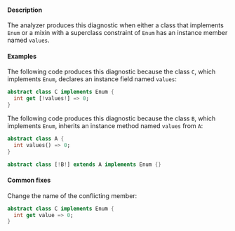 #### Description

The analyzer produces this diagnostic when either a class that implements
`Enum` or a mixin with a superclass constraint of `Enum` has an instance
member named `values`.

#### Examples

The following code produces this diagnostic because the class `C`, which
implements `Enum`, declares an instance field named `values`:

```dart
abstract class C implements Enum {
  int get [!values!] => 0;
}
```

The following code produces this diagnostic because the class `B`, which
implements `Enum`, inherits an instance method named `values` from `A`:

```dart
abstract class A {
  int values() => 0;
}

abstract class [!B!] extends A implements Enum {}
```

#### Common fixes

Change the name of the conflicting member:

```dart
abstract class C implements Enum {
  int get value => 0;
}
```